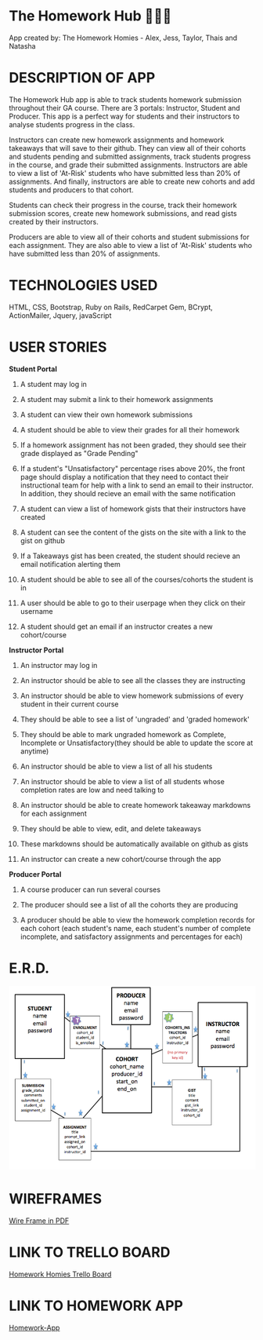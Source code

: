 # The Homework Hub :dancers::dancers::running:

App created by: The Homework Homies - Alex, Jess, Taylor, Thais and Natasha 

# DESCRIPTION OF APP
The Homework Hub app is able to track students homework submission throughout their GA course. There are  3 portals: Instructor, Student and Producer. This app is a perfect way for students and their instructors to analyse students progress in the class. 

Instructors can create new homework assignments and homework takeaways that will save to their github. They can view all of their cohorts and students pending and submitted assignments, track students progress in the course, and grade their submitted assignments. Instructors are able to view a list of 'At-Risk' students who have submitted less than 20% of assignments. And finally, instructors are able to create new cohorts and add students and producers to that cohort. 

Students can check their progress in the course, track their homework submission scores, create new homework submissions, and read gists created by their instructors.

Producers are able to view all of their cohorts and student submissions for each assignment. They are also able to view a list of 'At-Risk' students who have submitted less than 20% of assignments. 

# TECHNOLOGIES USED
HTML, CSS, Bootstrap, Ruby on Rails, RedCarpet Gem, BCrypt, ActionMailer, Jquery, javaScript

# USER STORIES

**Student Portal**

1. A student may log in

2. A student may submit a link to their homework assignments

3. A student can view their own homework submissions

4. A student should be able to view their grades for all their homework

5. If a homework assignment has not been graded, they should see their grade displayed as "Grade Pending"

6. If a student's "Unsatisfactory" percentage rises above 20%, the front page should display a notification that they need to contact their instructional team for help with a link to send an email to their instructor. In addition, they should recieve an email with the same notification

7. A student can view a list of homework gists that their instructors have created

8. A student can see the content of the gists on the site with a link to the gist on github

9. If a Takeaways gist has been created, the student should recieve an email notification alerting them

10. A student should be able to see all of the courses/cohorts the student is in

11. A user should be able to go to their userpage when they click on their username

12. A student should get an email if an instructor creates a new cohort/course


**Instructor Portal**

1. An instructor may log in

2. An instructor should be able to see all the classes they are instructing

3. An instructor should be able to view homework submissions of every student in their current course

4. They should be able to see a list of 'ungraded' and 'graded homework'

5. They should be able to mark ungraded homework as Complete, Incomplete or Unsatisfactory(they should be able to update the score at anytime)

6. An instructor should be able to view a list of all his students

7. An instructor should be able to view a list of all students whose completion rates are low and need talking to

8. An instructor should be able to create homework takeaway markdowns for each assignment

9. They should be able to view, edit, and delete takeaways

10. These markdowns should be automatically available on github as gists

11. An instructor can create a new cohort/course through the app


**Producer Portal**

1. A course producer can run several courses

2. The producer should see a list of all the cohorts they are producing

3. A producer should be able to view the homework completion records for each cohort (each student's name, each student's number of complete incomplete, and satisfactory assignments and percentages for each)


# E.R.D. 
![alt-text](https://github.com/homework-homies/project3-homework-app/blob/master/Screen%20Shot%202015-12-16%20at%203.49.23%20PM.png)

# WIREFRAMES
[Wire Frame in PDF](/homework_hub_wireframes.pdf)

# LINK TO TRELLO BOARD
[Homework Homies Trello Board](https://trello.com/homeworkhomiesproject)

# LINK TO HOMEWORK APP
[Homework-App](http://example.com)
